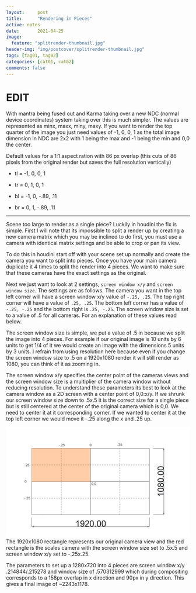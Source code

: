 ```yaml
---
layout:     post
title:      "Rendering in Pieces"
active: notes
date:       2021-04-25
image:
  feature: "splitrender-thumbnail.jpg"
header-img: "img/postcover/splitrender-thumbnail.jpg"
tags: [tag01, tag02]
categories: [cat01, cat02]
comments: false
---
```


# EDIT #

With mantra being fused out and Karma taking over a new NDC (normal device coordinates) system taking over this is much simpler. The values are represented as minx, maxx, miny, maxy. If you want to render the top quarter of the image you just need values of -1, 0, 0, 1 as the total image dimension in NDC are 2x2 with 1 being the max and -1 being the min and 0,0 the center.

Default values for a 1:1 aspect ration with 86 px overlap (this cuts of 86 pixels from the original render but saves the full resolution vertically)

- tl = -1, 0, 0, 1

- tr = 0, 1, 0, 1

- bl = -1, 0, -.89, .11

- br = 0, 1, -.89, .11

---



Scene too large to render as a single piece? Luckily in houdini the fix is simple. First I will note that its impossible to split a render up by creating a new camera matrix which you may be inclined to do first, you must use a camera with identical matrix settings and be able to crop or pan its view.

To do this in houdini start off with your scene set up normally and create the camera you want to split into pieces. Once you have your main camera duplicate it 4 times to split the render into 4 pieces. We want to make sure that these cameras have the exact settings as the original. 

Next we just want to look at 2 settings, `screen window x/y` and `screen window size`. The settings are as follows. The camera you want in the top left corner will have a screen window x/y value of `-.25, .25`. The top right corner will have a value of `.25, .25`. The bottom left corner has a value of `-.25, -.25` and the bottom right is `.25, -.25`. The screen window size is set to a value of .5 for all cameras. For an explanation of these values read below.


The screen window size is simple, we put a value of .5 in because we split the image into 4 pieces. For example if our original image is 10 units by 6 units to get 1/4 of it we would create an image with the dimensions 5 units by 3 units. I refrain from using resolution here because even if you change the screen window size to .5 on a 1920x1080 render it will still render as 1080, you can think of it as zooming in. 

The screen window x/y specifies the center point of the cameras views and the screen window size is a multiplier of the camera window without reducing resolution. To understand these parameters its best to look at the camera window as a 2D screen with a center point of 0,0:x/y. If we shrunk our screen window size down to .5x.5 it is the correct size for a single piece but is still centered at the center of the original camera which is 0,0. We need to center it at it corresponding corner. If we wanted to center it at the top left corner we would move it -.25 along the x and .25 up. 

![screen](..\img\notes\screen-layout.jpg)
The 1920x1080 rectangle represents our original camera view and the red rectangle is the scales camera with the screen window size set to .5x.5 and screen window x/y set to -.25x.25.

The parameters to set up a 1280x720 into 4 pieces are screen window x/y .214844/.215278 and window size of .570312999 which during compositing corresponds to a 158px overlap in x direction and 90px in y direction. This gives a final image of ~2243x1178.